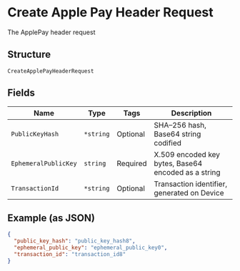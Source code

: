 
# Create Apple Pay Header Request

The ApplePay header request

## Structure

`CreateApplePayHeaderRequest`

## Fields

| Name | Type | Tags | Description |
|  --- | --- | --- | --- |
| `PublicKeyHash` | `*string` | Optional | SHA–256 hash, Base64 string codified |
| `EphemeralPublicKey` | `string` | Required | X.509 encoded key bytes, Base64 encoded as a string |
| `TransactionId` | `*string` | Optional | Transaction identifier, generated on Device |

## Example (as JSON)

```json
{
  "public_key_hash": "public_key_hash8",
  "ephemeral_public_key": "ephemeral_public_key0",
  "transaction_id": "transaction_id8"
}
```

